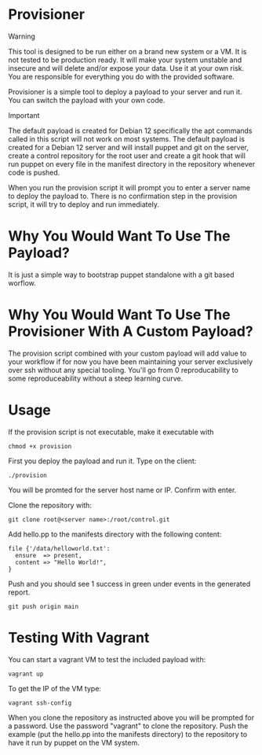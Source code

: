 # Provisioner
> [!WARNING]
> This tool is designed to be run either on a brand new system or a VM.
> It is not tested to be production ready.
> It will make your system unstable and insecure and will delete and/or expose your data.
> Use it at your own risk. You are responsible for everything you do with the provided software.

Provisioner is a simple tool to deploy a payload to your server and run it.
You can switch the payload with your own code. 

> [!IMPORTANT]
> The default payload is created for Debian 12 specifically the apt commands called in this script
> will not work on most systems.
The default payload is created for a Debian 12 server and will install puppet and git on the server, create a control repository for the root user and create a git hook that will run puppet on every file in the manifest directory in the repository whenever code is pushed.

When you run the provision script it will prompt you to enter a server name to deploy the payload to.
There is no confirmation step in the provision script, it will try to deploy and run immediately.

# Why You Would Want To Use The Payload?
It is just a simple way to bootstrap puppet standalone with a git based worflow.
# Why You Would Want To Use The Provisioner With A Custom Payload?
The provision script combined with your custom payload will add value to your workflow if for now you have been maintaining your server
exclusively over ssh without any special tooling. 
You'll go from 0 reproducability to some reproduceability without a steep learning curve.

# Usage
If the provision script is not executable, make it executable with
```
chmod +x provision
```

First you deploy the payload and run it.
Type on the client:
```
./provision
```
You will be promted for the server host name or IP.
Confirm with enter.

Clone the repository with:
```
git clone root@<server name>:/root/control.git
```

Add hello.pp to the manifests directory with the following content:
```
file {'/data/helloworld.txt':
  ensure  => present,
  content => "Hello World!",
}
```

Push and you should see 1 success in green under events in the generated report.
```
git push origin main
```

# Testing With Vagrant
You can start a vagrant VM to test the included payload with:
```
vagrant up
```

To get the IP of the VM type:
```
vagrant ssh-config
```

When you clone the repository as instructed above you will be prompted for a password.
Use the password "vagrant" to clone the repository.
Push the example (put the hello.pp into the manifests directory) to the repository to have it run by puppet on the VM system.
